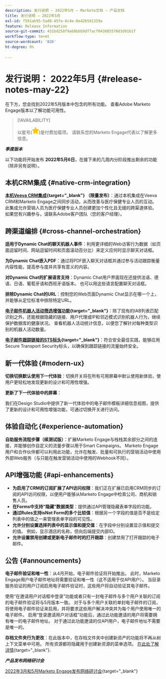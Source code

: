 ```yaml
---
description: 发行说明 — 2022年5月 — Marketo文档 — 产品文档
title: 发行说明 — 2022年5月
exl-id: f591ab95-5ad8-45fa-8c4e-8e42b5d1359a
feature: Release Information
source-git-commit: 431bd258f9a68bbb9df7acf043085578d3d91b1f
workflow-type: tm+mt
source-wordcount: '826'
ht-degree: 0%

---
```


# 发行说明： 2022年5月 {#release-notes-may-22}

在下方，您会找到2022年5月版本中包含的所有功能。 查看Adobe Marketo Engage版本以了解功能可用性。

>[!AVAILABILITY]
>
>以星号(![星形](assets/yellow-star.png))是付费加载项。 请联系您的Marketo Engage代表以了解更多信息。

**_季度版本_**

以下功能将开始发布 **2022年5月6日**，在接下来的几周内分阶段推出剩余的功能（除非另有说明）。

## 本机CRM集成 {#native-crm-integration}

**[本机Veeva CRM集成](/help/marketo/product-docs/crm-sync/veeva-crm-sync/understanding-the-veeva-crm-sync.md){target="_blank"} （限量发布）**：通过本机集成在Veeva CRM和Marketo Engage之间同步活动，从而改善与医疗保健专业人员的互动。 此集成允许营销人员为医疗保健专业人员创建更加个性化且无缝的跨渠道体验。 如果您有兴趣参与，请联系Adobe客户团队（您的客户经理）。

## 跨渠道编排 {#cross-channel-orchestration}

**适用于Dynamic Chat的聊天机器人事件**：利用更详细的Web访客行为数据（如页面逗留时间、网站逗留时间和页面滚动百分比）来定义应何时显示聊天对话框。

**为Dynamic Chat嵌入PDF**：通过将PDF嵌入聊天对话框并通过参与活动跟踪衡量内容性能，提高参与度并共享有意义的内容。

**对Dynamic Chat的扩展语言支持**：Dynamic Chat用户界面现在还提供法语、德语、日语、葡萄牙语和西班牙语版本。 也可以用这些语言配置聊天对话框。

**排除Dynamic Chat的URL**：控制您的Web页面Dynamic Chat显示在哪一个上，并能够从定位标准中排除特定URL。

**[电子邮件机器人活动筛选增强功能](/help/marketo/product-docs/administration/email-setup/filtering-email-bot-activity.md){target="_blank"}**：除了现有的IAB列表匹配识别之外，还能根据隐藏的链接、用户代理或IP和邻近模式识别机器人行为，继续保护数据库的健康状况。 查看机器人活动统计信息，以便您了解针对每种类型识别的机器人活动数量。

**[电子邮件跟踪链接的STS标头](/help/marketo/product-docs/administration/settings/email-tracking-link-headers.md){target="_blank"}**：符合安全最佳实践，能够应用Secure Transport Security标头，以确保到跟踪链接的流量始终安全。

## 新一代体验 {#modern-ux}

**切换切换默认使用下一代体验**：切换开关将在所有可用屏幕中默认使用新体验，使用户更轻松地发现更新的设计和可用性增强。

**更新了下一代体验中的屏幕**：

我们在Design Studio中提供了新一代体验中的电子邮件模板详细信息视图，提供了更新的设计和可用性增强功能，可通过切换开关进行访问。

## 体验自动化 {#experience-automation}

**自助服务流程步骤（续测试版）**：扩展Marketo Engage与栈栈其余部分之间的连接，并能够创作自定义的流量步骤以用于Smart Campaigns。 Marketo Engage用户和合作伙伴都可以利用此功能，允许在触发、批量和可执行的营销活动中使用外部Web服务（与只能在触发营销活动中使用的Webhook不同）。

## API增强功能 {#api-enhancements}

* **为启用了CRM的订阅扩展了API访问权限**：我们正在扩展已启用CRM同步的订阅的API访问权限，以便用户能够从Marketo Engage中检索公司、商机和销售人员。
* **在Forms中支持“隐藏”数据类型**：提供通过API管理隐藏表单字段的功能。
* **通过Rules支持isNot Form的多个比较值**：根据另一个字段的值是否不是给定列表中的值之一来管理表单字段的可见性。
* **允许分别设置选择列表中的显示值和提交值**：在字段中分别设置显示值和提交的值。 例如，显示酒店的名称，但向后端提交内部ID。
* **允许设置禁用创建或更新电子邮件时的打开跟踪**：创建禁用了打开跟踪的电子邮件。

## 公告 {#announcements}

**电子邮件验证和唯一性**：从4月开始，电子邮件验证将开始推出。 此时，Marketo Engage用户电子邮件地址将需要验证和唯一性（这不适用于仅API用户）。 当目录服务验证的用户订阅启用电子邮件验证时，这些用户将自动验证其电子邮件。

使用“在邀请用户对话框中登录”功能或者只有一封电子邮件与多个用户关联的订阅的电子邮件验证将与5月版本一致。 对于与多个用户关联的单封电子邮件的订阅，将使用电子邮件验证来启用，并将要求这些用户解决冲突并为每个用户使用唯一的电子邮件。 启用“登录邀请用户对话框”功能后，通过此功能邀请的用户将需要拥有唯一的电子邮件地址。 对于通过此功能邀请的仅API用户，电子邮件地址不需要是唯一的。

**存档文件夹行为更改**：在此版本中，在存档文件夹中创建新资产的功能将不再从树上下文菜单中可用。 所有资源都将隐藏用于创建新资源的菜单选项。 [在此处了解详情](https://nation.marketo.com/t5/product-discussions/archive-folder-change-in-may-2022-release/m-p/324369#M183235){target="_blank"}.

**_产品发布网络研讨会_**

[2022年3月和5月Marketo Engage发布网络研讨会](https://engage.marketo.com/2022_March_May_Release_Webinar_DemandPage.html){target="_blank"}
